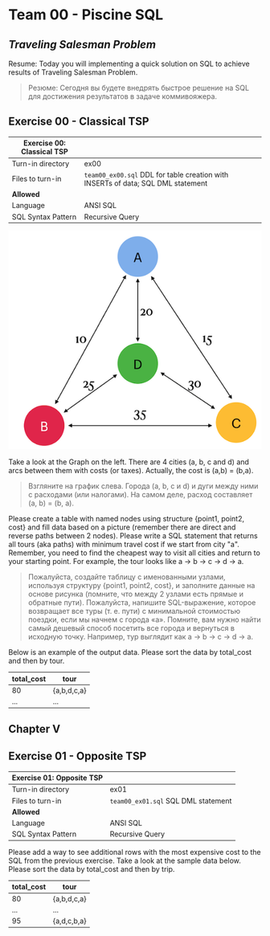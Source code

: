 # Team 00 - Piscine SQL

## _Traveling Salesman Problem_

Resume: Today you will implementing a quick solution on SQL to achieve results of Traveling Salesman Problem.
> Резюме: Сегодня вы будете внедрять быстрое решение на SQL для достижения результатов в задаче коммивояжера.

## Exercise 00 - Classical TSP

| Exercise 00: Classical TSP|                                                                                                                          |
|---------------------------------------|--------------------------------------------------------------------------------------------------------------------------|
| Turn-in directory                     | ex00                                                                                                                     |
| Files to turn-in                      | `team00_ex00.sql` DDL for table creation with INSERTs of data; SQL DML statement                                                                                |
| **Allowed**                               |                                                                                                                          |
| Language                        | ANSI SQL|
| SQL Syntax Pattern                        | Recursive Query|

![T00_02](misc/images/T00_02.png)

Take a look at the Graph on the left. 
There are 4 cities (a, b, c and d) and arcs between them with costs (or taxes). Actually, the cost is (a,b) = (b,a).
> Взгляните на график слева. Города (a, b, c и d) и дуги между ними с расходами (или налогами). На самом деле, расход составляет (a, b) = (b, a).

Please create a table with named nodes using structure {point1, point2, cost} and fill data based on a picture (remember there are direct and reverse paths between 2 nodes).
Please write a SQL statement that returns all tours (aka paths) with minimum travel cost if we start from city "a".
Remember, you need to find the cheapest way to visit all cities and return to your starting point. For example, the tour looks like a -> b -> c -> d -> a.

> Пожалуйста, создайте таблицу с именованными узлами, используя структуру {point1, point2, cost}, и заполните данные на основе рисунка (помните, что между 2 узлами есть прямые и обратные пути).
Пожалуйста, напишите SQL-выражение, которое возвращает все туры (т. е. пути) с минимальной стоимостью поездки, если мы начнем с города «a».
Помните, вам нужно найти самый дешевый способ посетить все города и вернуться в исходную точку. Например, тур выглядит как a -> b -> c -> d -> a.

Below is an example of the output data. Please sort the data by total_cost and then by tour.

| total_cost | tour |
| ------ | ------ |
| 80 | {a,b,d,c,a} |
| ... | ... |

## Chapter V
## Exercise 01 - Opposite TSP

| Exercise 01: Opposite TSP|                                                                                                                          |
|---------------------------------------|--------------------------------------------------------------------------------------------------------------------------|
| Turn-in directory                     | ex01                                                                                                                     |
| Files to turn-in                      | `team00_ex01.sql`     SQL DML statement                                                                             |
| **Allowed**                               |                                                                                                                          |
| Language                        | ANSI SQL|
| SQL Syntax Pattern                        | Recursive Query|

Please add a way to see additional rows with the most expensive cost to the SQL from the previous exercise. Take a look at the sample data below. Please sort the data by total_cost and then by trip.

| total_cost | tour |
| ------ | ------ |
| 80 | {a,b,d,c,a} |
| ... | ... |
| 95 | {a,d,c,b,a} |



